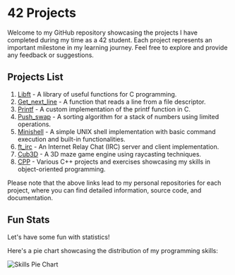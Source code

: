 # 42 Projects

Welcome to my GitHub repository showcasing the projects I have completed during my time as a 42 student. Each project represents an important milestone in my learning journey. Feel free to explore and provide any feedback or suggestions.

## Projects List

1. [Libft](https://github.com/alpyt42/libft) - A library of useful functions for C programming.
2. [Get_next_line](https://github.com/alpyt42/get_next_line) - A function that reads a line from a file descriptor.
3. [Printf](https://github.com/alpyt42/ft_printf) - A custom implementation of the printf function in C.
4. [Push_swap](https://github.com/alpyt42/push_swap) - A sorting algorithm for a stack of numbers using limited operations.
5. [Minishell](https://github.com/alpyt42/minishell) - A simple UNIX shell implementation with basic command execution and built-in functionalities.
7. [ft_irc](https://github.com/alpyt42/ft_irc) - An Internet Relay Chat (IRC) server and client implementation.
8. [Cub3D](https://github.com/alpyt42/cub3d) - A 3D maze game engine using raycasting techniques.
9. [CPP](https://github.com/alpyt42/cpp) - Various C++ projects and exercises showcasing my skills in object-oriented programming.

Please note that the above links lead to my personal repositories for each project, where you can find detailed information, source code, and documentation.

## Fun Stats

Let's have some fun with statistics!

Here's a pie chart showcasing the distribution of my programming skills:

![Skills Pie Chart](https://chart.googleapis.com/chart?cht=p3&chd=t:50,20,10,5,15&chs=300x150&chl=C|C++|Algorithms|Unix|Other)

